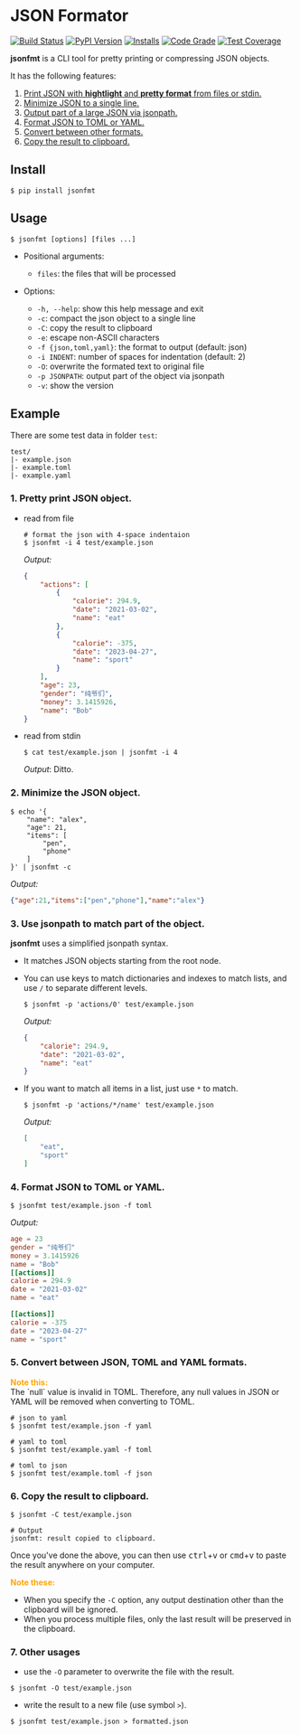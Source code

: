 # JSON Formator

[![Build Status](https://github.com/seamile/jsonfmt/actions/workflows/python-package.yml/badge.svg)](https://github.com/seamile/jsonfmt/actions)
[![PyPI Version](https://img.shields.io/pypi/v/jsonfmt?color=blue&label=Version&logo=python&logoColor=white)](https://pypi.org/project/jsonfmt/)
[![Installs](https://static.pepy.tech/personalized-badge/jsonfmt?period=total&units=international_system&left_color=grey&right_color=blue&left_text=Installs)](https://pepy.tech/project/jsonfmt)
[![Code Grade](https://app.codacy.com/project/badge/Grade/1e12e3cd8c8342bca68db4caf5b6a31d)](https://app.codacy.com/gh/seamile/jsonfmt/dashboard?utm_source=gh&utm_medium=referral&utm_content=&utm_campaign=Badge_grade)
[![Test Coverage](https://app.codacy.com/project/badge/Coverage/1e12e3cd8c8342bca68db4caf5b6a31d)](https://app.codacy.com/gh/seamile/jsonfmt/dashboard?utm_source=gh&utm_medium=referral&utm_content=&utm_campaign=Badge_coverage)

**jsonfmt** is a CLI tool for pretty printing or compressing JSON objects.

It has the following features:

1. [Print JSON with **hightlight** and **pretty format** from files or stdin.](#1-pretty-print-json-object)
2. [Minimize JSON to a single line.](#2-minimize-the-json-object)
3. [Output part of a large JSON via jsonpath.](#3-use-jsonpath-to-match-part-of-the-object)
4. [Format JSON to TOML or YAML.](#4-format-json-to-toml-or-yaml)
5. [Convert between other formats.](#5-convert-between-json-toml-and-yaml-formats)
6. [Copy the result to clipboard.](#6-copy-the-result-to-clipboard)


## Install

```shell
$ pip install jsonfmt
```


## Usage

```shell
$ jsonfmt [options] [files ...]
```

- Positional arguments:

    - `files`: the files that will be processed

- Options:

    - `-h, --help`: show this help message and exit
    - `-c`: compact the json object to a single line
    - `-C`: copy the result to clipboard
    - `-e`: escape non-ASCII characters
    - `-f {json,toml,yaml}`: the format to output (default: json)
    - `-i INDENT`: number of spaces for indentation (default: 2)
    - `-O`: overwrite the formated text to original file
    - `-p JSONPATH`: output part of the object via jsonpath
    - `-v`: show the version


## Example

There are some test data in folder `test`:

```
test/
|- example.json
|- example.toml
|- example.yaml
```

### 1. Pretty print JSON object.

- read from file

    ```shell
    # format the json with 4-space indentaion
    $ jsonfmt -i 4 test/example.json
    ```

    *Output:*

    ```json
    {
        "actions": [
            {
                "calorie": 294.9,
                "date": "2021-03-02",
                "name": "eat"
            },
            {
                "calorie": -375,
                "date": "2023-04-27",
                "name": "sport"
            }
        ],
        "age": 23,
        "gender": "纯爷们",
        "money": 3.1415926,
        "name": "Bob"
    }
    ```

- read from stdin

    ```shell
    $ cat test/example.json | jsonfmt -i 4
    ```

    *Output*: Ditto.

### 2. Minimize the JSON object.

```shell
$ echo '{
    "name": "alex",
    "age": 21,
    "items": [
        "pen",
        "phone"
    ]
}' | jsonfmt -c
```

*Output:*

```json
{"age":21,"items":["pen","phone"],"name":"alex"}
```

### 3. Use jsonpath to match part of the object.

**jsonfmt** uses a simplified jsonpath syntax.

- It matches JSON objects starting from the root node.

- You can use keys to match dictionaries and indexes to match lists, and use `/` to separate different levels.

    ```shell
    $ jsonfmt -p 'actions/0' test/example.json
    ```

    *Output:*

    ```json
    {
        "calorie": 294.9,
        "date": "2021-03-02",
        "name": "eat"
    }
    ```

- If you want to match all items in a list, just use `*` to match.

    ```shell
    $ jsonfmt -p 'actions/*/name' test/example.json
    ```

    *Output:*

    ```json
    [
        "eat",
        "sport"
    ]
    ```

### 4. Format JSON to TOML or YAML.

```shell
$ jsonfmt test/example.json -f toml
```

*Output:*

```toml
age = 23
gender = "纯爷们"
money = 3.1415926
name = "Bob"
[[actions]]
calorie = 294.9
date = "2021-03-02"
name = "eat"

[[actions]]
calorie = -375
date = "2023-04-27"
name = "sport"
```

### 5. Convert between JSON, TOML and YAML formats.

<div style="color: orange"><strong>Note this:</strong></div>
The `null` value is invalid in TOML. Therefore, any null values in JSON or YAML will be removed when converting to TOML.

```shell
# json to yaml
$ jsonfmt test/example.json -f yaml

# yaml to toml
$ jsonfmt test/example.yaml -f toml

# toml to json
$ jsonfmt test/example.toml -f json
```

### 6. Copy the result to clipboard.

```shell
$ jsonfmt -C test/example.json

# Output
jsonfmt: result copied to clipboard.
```

Once you've done the above, you can then use <kbd>ctrl</kbd>+<kbd>v</kbd> or <kbd>cmd</kbd>+<kbd>v</kbd> to paste the result anywhere on your computer.

<div style="color: orange"><strong>Note these:</strong></div>

- When you specify the `-C` option, any output destination other than the clipboard will be ignored.
- When you process multiple files, only the last result will be preserved in the clipboard.

### 7. Other usages

- use the `-O` parameter to overwrite the file with the result.

```shell
$ jsonfmt -O test/example.json
```

- write the result to a new file (use symbol `>`).

```shell
$ jsonfmt test/example.json > formatted.json
```

